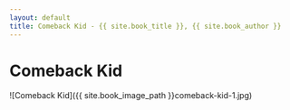 ```yaml
---
layout: default
title: Comeback Kid - {{ site.book_title }}, {{ site.book_author }}
---
```


# Comeback Kid

![Comeback Kid]({{ site.book_image_path }}comeback-kid-1.jpg)
